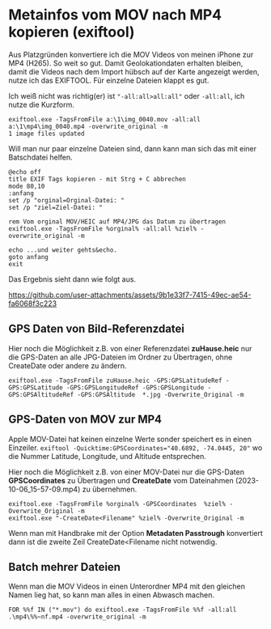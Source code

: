 # Metainfos vom MOV nach MP4 kopieren (exiftool)
Aus Platzgründen konvertiere ich die MOV Videos von meinen iPhone zur MP4 (H265). So weit so gut.
Damit Geolokationdaten erhalten bleiben, damit die Videos nach dem Import hübsch auf der Karte angezeigt werden, nutze ich das EXIFTOOL.
Für einzelne Dateien klappt es gut.

Ich weiß nicht was richtig(er) ist `"-all:all>all:all"` oder `-all:all`, ich nutze die Kurzform.

```
exiftool.exe -TagsFromFile a:\1\img_0040.mov -all:all a:\1\mp4\img_0040.mp4 -overwrite_original -m
1 image files updated
```

Will man nur paar einzelne Dateien sind, dann kann man sich das mit einer Batschdatei helfen.

```
@echo off
title EXIF Tags kopieren - mit Strg + C abbrechen
mode 80,10
:anfang
set /p "orginal=Orginal-Datei: "
set /p "ziel=Ziel-Datei: "

rem Vom orginal MOV/HEIC auf MP4/JPG das Datum zu übertragen
exiftool.exe -TagsFromFile %orginal% -all:all %ziel% -overwrite_original -m

echo ...und weiter gehts&echo.
goto anfang
exit
```

Das Ergebnis sieht dann wie folgt aus.

https://github.com/user-attachments/assets/9b1e33f7-7415-49ec-ae54-fa6068f3c223


## GPS Daten von Bild-Referenzdatei
Hier noch die Möglichkeit z.B. von einer Referenzdatei **zuHause.heic** nur die GPS-Daten an alle JPG-Dateien im Ordner zu Übertragen, ohne CreateDate oder andere zu ändern.

```
exiftool.exe -TagsFromFile zuHause.heic -GPS:GPSLatitudeRef -GPS:GPSLatitude -GPS:GPSLongitudeRef -GPS:GPSLongitude -GPS:GPSAltitudeRef -GPS:GPSAltitude  *.jpg -Overwrite_Original -m
```

## GPS-Daten von MOV zur MP4
Apple MOV-Datei hat keinen einzelne Werte sonder speichert es in einen Einzeiler. `exiftool -Quicktime:GPSCoordinates="40.6892, -74.0445, 20"` wo die Nummer Latitude, Longitude, und Altitude entsprechen.

Hier noch die Möglichkeit z.B. von einer MOV-Datei nur die GPS-Daten **GPSCoordinates** zu Übertragen und **CreateDate** vom Dateinahmen (2023-10-06_15-57-09.mp4) zu übernehmen.

```
exiftool.exe -TagsFromFile %orginal% -GPSCoordinates  %ziel% -Overwrite_Original -m
exiftool.exe "-CreateDate<Filename" %ziel% -Overwrite_Original -m
```

Wenn man mit Handbrake mit der Option **Metadaten Passtrough** konvertiert dann ist die zweite Zeil CreateDate<Filename nicht notwendig.

## Batch mehrer Dateien
Wenn man die MOV Videos in einen Unterordner MP4 mit den gleichen Namen lieg hat, so kann man alles in einen Abwasch machen.
```
FOR %%f IN ("*.mov") do exiftool.exe -TagsFromFile %%f -all:all .\mp4\%%~nf.mp4 -overwrite_original -m
```



